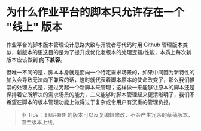# 为什么作业平台的脚本只允许存在一个 "线上" 版本

作业平台的脚本版本管理设计思路大致与开发者写代码时用 Github 管理版本类似，新版本的更迭目的是为了提升或优化老版本的处理逻辑/性能，本质上每次新版本应该做到 **向下兼容**。

但唯一不同的是，脚本本身就是面向一个特定需求场景的，如果中间因为新特性的加入会导致无法向下兼容的话，这时就代表着脚本原本的使命改变了，那么我们推崇的处理方式是，通过另起一个新脚本来管理；这样做一来能够让原本的脚本还是保持着它所解决的需求场景的能力，二来能够时脚本管理起来更清晰明了，我们不希望在脚本的版本管理功能上做得过于复杂或令用户有沉重的管理负担。

> 小 Tips：`复制并新建` 的版本可以反复编辑修改，不会产生冗余的草稿版本，直至版本上线。